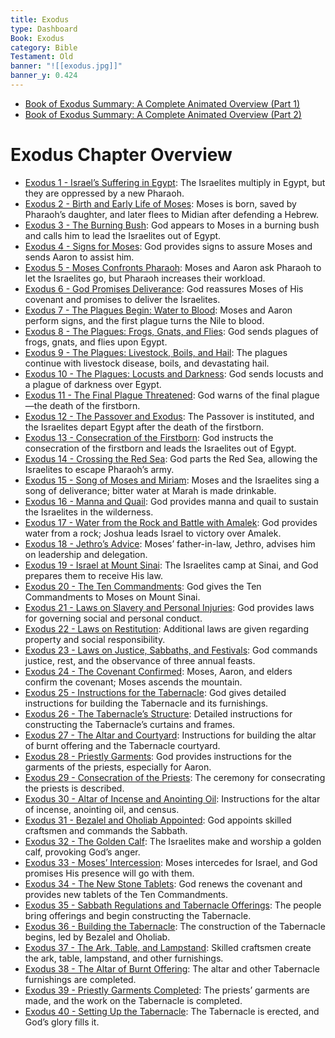 ```yaml
---
title: Exodus
type: Dashboard
Book: Exodus
category: Bible
Testament: Old
banner: "![[exodus.jpg]]"
banner_y: 0.424
---
```

- [Book of Exodus Summary: A Complete Animated Overview (Part 1)](https://youtu.be/jH_aojNJM3E?si=pAOPcQXMTdVAoVb1)
- [Book of Exodus Summary: A Complete Animated Overview (Part 2)](https://youtu.be/oNpTha80yyE?si=hoHomGwgbdi53rUc)
# Exodus Chapter Overview
- [Exodus 1 - Israel’s Suffering in Egypt](exodus-1): The Israelites multiply in Egypt, but they are oppressed by a new Pharaoh.
- [Exodus 2 - Birth and Early Life of Moses](exodus-2): Moses is born, saved by Pharaoh’s daughter, and later flees to Midian after defending a Hebrew.
- [Exodus 3 - The Burning Bush](exodus-3): God appears to Moses in a burning bush and calls him to lead the Israelites out of Egypt.
- [Exodus 4 - Signs for Moses](exodus-4): God provides signs to assure Moses and sends Aaron to assist him.
- [Exodus 5 - Moses Confronts Pharaoh](exodus-5): Moses and Aaron ask Pharaoh to let the Israelites go, but Pharaoh increases their workload.
- [Exodus 6 - God Promises Deliverance](exodus-6): God reassures Moses of His covenant and promises to deliver the Israelites.
- [Exodus 7 - The Plagues Begin: Water to Blood](exodus-7): Moses and Aaron perform signs, and the first plague turns the Nile to blood.
- [Exodus 8 - The Plagues: Frogs, Gnats, and Flies](exodus-8): God sends plagues of frogs, gnats, and flies upon Egypt.
- [Exodus 9 - The Plagues: Livestock, Boils, and Hail](exodus-9): The plagues continue with livestock disease, boils, and devastating hail.
- [Exodus 10 - The Plagues: Locusts and Darkness](exodus-10): God sends locusts and a plague of darkness over Egypt.
- [Exodus 11 - The Final Plague Threatened](exodus-11): God warns of the final plague—the death of the firstborn.
- [Exodus 12 - The Passover and Exodus](exodus-12): The Passover is instituted, and the Israelites depart Egypt after the death of the firstborn.
- [Exodus 13 - Consecration of the Firstborn](exodus-13): God instructs the consecration of the firstborn and leads the Israelites out of Egypt.
- [Exodus 14 - Crossing the Red Sea](exodus-14): God parts the Red Sea, allowing the Israelites to escape Pharaoh’s army.
- [Exodus 15 - Song of Moses and Miriam](exodus-15): Moses and the Israelites sing a song of deliverance; bitter water at Marah is made drinkable.
- [Exodus 16 - Manna and Quail](exodus-16): God provides manna and quail to sustain the Israelites in the wilderness.
- [Exodus 17 - Water from the Rock and Battle with Amalek](exodus-17): God provides water from a rock; Joshua leads Israel to victory over Amalek.
- [Exodus 18 - Jethro’s Advice](exodus-18): Moses’ father-in-law, Jethro, advises him on leadership and delegation.
- [Exodus 19 - Israel at Mount Sinai](exodus-19): The Israelites camp at Sinai, and God prepares them to receive His law.
- [Exodus 20 - The Ten Commandments](exodus-20): God gives the Ten Commandments to Moses on Mount Sinai.
- [Exodus 21 - Laws on Slavery and Personal Injuries](exodus-21): God provides laws for governing social and personal conduct.
- [Exodus 22 - Laws on Restitution](exodus-22): Additional laws are given regarding property and social responsibility.
- [Exodus 23 - Laws on Justice, Sabbaths, and Festivals](exodus-23): God commands justice, rest, and the observance of three annual feasts.
- [Exodus 24 - The Covenant Confirmed](exodus-24): Moses, Aaron, and elders confirm the covenant; Moses ascends the mountain.
- [Exodus 25 - Instructions for the Tabernacle](exodus-25): God gives detailed instructions for building the Tabernacle and its furnishings.
- [Exodus 26 - The Tabernacle’s Structure](exodus-26): Detailed instructions for constructing the Tabernacle’s curtains and frames.
- [Exodus 27 - The Altar and Courtyard](exodus-27): Instructions for building the altar of burnt offering and the Tabernacle courtyard.
- [Exodus 28 - Priestly Garments](exodus-28): God provides instructions for the garments of the priests, especially for Aaron.
- [Exodus 29 - Consecration of the Priests](exodus-29): The ceremony for consecrating the priests is described.
- [Exodus 30 - Altar of Incense and Anointing Oil](exodus-30): Instructions for the altar of incense, anointing oil, and census.
- [Exodus 31 - Bezalel and Oholiab Appointed](exodus-31): God appoints skilled craftsmen and commands the Sabbath.
- [Exodus 32 - The Golden Calf](exodus-32): The Israelites make and worship a golden calf, provoking God’s anger.
- [Exodus 33 - Moses’ Intercession](exodus-33): Moses intercedes for Israel, and God promises His presence will go with them.
- [Exodus 34 - The New Stone Tablets](exodus-34): God renews the covenant and provides new tablets of the Ten Commandments.
- [Exodus 35 - Sabbath Regulations and Tabernacle Offerings](exodus-35): The people bring offerings and begin constructing the Tabernacle.
- [Exodus 36 - Building the Tabernacle](exodus-36): The construction of the Tabernacle begins, led by Bezalel and Oholiab.
- [Exodus 37 - The Ark, Table, and Lampstand](exodus-37): Skilled craftsmen create the ark, table, lampstand, and other furnishings.
- [Exodus 38 - The Altar of Burnt Offering](exodus-38): The altar and other Tabernacle furnishings are completed.
- [Exodus 39 - Priestly Garments Completed](exodus-39): The priests’ garments are made, and the work on the Tabernacle is completed.
- [Exodus 40 - Setting Up the Tabernacle](exodus-40): The Tabernacle is erected, and God’s glory fills it.

